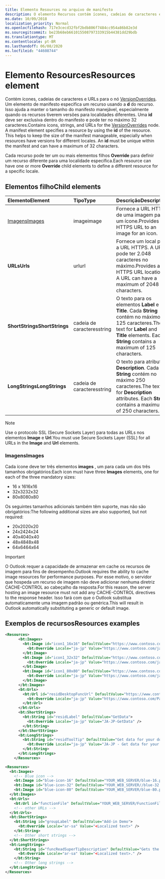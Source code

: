 ```yaml
---
title: Elemento Resources no arquivo de manifesto
description: O elemento Recursos contém ícones, cadeias de caracteres e URLs para o nó VersionOverrides.
ms.date: 10/09/2018
localization_priority: Normal
ms.openlocfilehash: 717e3cecd32fbf2bdb806f7484cc954a86b82e3d
ms.sourcegitcommit: be23b68eb661015508797333915b44381dd29bdb
ms.translationtype: MT
ms.contentlocale: pt-BR
ms.lasthandoff: 06/08/2020
ms.locfileid: "44608744"
---
```

# <a name="resources-element"></a><span data-ttu-id="93174-103">Elemento Resources</span><span class="sxs-lookup"><span data-stu-id="93174-103">Resources element</span></span>

<span data-ttu-id="93174-p101">Contém ícones, cadeias de caracteres e URLs para o nó [VersionOverrides](versionoverrides.md). Um elemento de manifesto especifica um recurso usando a **d** do recurso. Isso ajuda a manter o tamanho do manifesto manejável, especialmente quando os recursos tiverem versões para localidades diferentes. Uma **id** deve ser exclusiva dentro do manifesto e pode ter no máximo 32 caracteres.</span><span class="sxs-lookup"><span data-stu-id="93174-p101">Contains icons, strings, and URLs for the [VersionOverrides](versionoverrides.md) node. A manifest element specifies a resource by using the **id** of the resource. This helps to keep the size of the manifest manageable, especially when resources have versions for different locales. An **id** must be unique within the manifest and can have a maximum of 32 characters.</span></span>

<span data-ttu-id="93174-108">Cada recurso pode ter um ou mais elementos filhos **Override** para definir um recurso diferente para uma localidade específica.</span><span class="sxs-lookup"><span data-stu-id="93174-108">Each resource can have one or more **Override** child elements to define a different resource for a specific locale.</span></span>

## <a name="child-elements"></a><span data-ttu-id="93174-109">Elementos filho</span><span class="sxs-lookup"><span data-stu-id="93174-109">Child elements</span></span>

|  <span data-ttu-id="93174-110">Elemento</span><span class="sxs-lookup"><span data-stu-id="93174-110">Element</span></span> |  <span data-ttu-id="93174-111">Tipo</span><span class="sxs-lookup"><span data-stu-id="93174-111">Type</span></span>  |  <span data-ttu-id="93174-112">Descrição</span><span class="sxs-lookup"><span data-stu-id="93174-112">Description</span></span>  |
|:-----|:-----|:-----|
|  [<span data-ttu-id="93174-113">Imagens</span><span class="sxs-lookup"><span data-stu-id="93174-113">Images</span></span>](#images)            |  <span data-ttu-id="93174-114">image</span><span class="sxs-lookup"><span data-stu-id="93174-114">image</span></span>   |  <span data-ttu-id="93174-115">Fornece a URL HTTPS de uma imagem para um ícone.</span><span class="sxs-lookup"><span data-stu-id="93174-115">Provides the HTTPS URL to an image for an icon.</span></span> |
|  <span data-ttu-id="93174-116">**URLs**</span><span class="sxs-lookup"><span data-stu-id="93174-116">**Urls**</span></span>                |  <span data-ttu-id="93174-117">url</span><span class="sxs-lookup"><span data-stu-id="93174-117">url</span></span>     |  <span data-ttu-id="93174-p102">Fornece um local para a URL HTTPS. A URL pode ter 2.048 caracteres no máximo.</span><span class="sxs-lookup"><span data-stu-id="93174-p102">Provides an HTTPS URL location. A URL can have a maximum of 2048 characters.</span></span> |
|  <span data-ttu-id="93174-120">**ShortStrings**</span><span class="sxs-lookup"><span data-stu-id="93174-120">**ShortStrings**</span></span> |  <span data-ttu-id="93174-121">cadeia de caracteres</span><span class="sxs-lookup"><span data-stu-id="93174-121">string</span></span>  |  <span data-ttu-id="93174-p103">O texto para os elementos **Label** e **Title**. Cada **String** contém no máximo 125 caracteres.</span><span class="sxs-lookup"><span data-stu-id="93174-p103">The text for **Label** and **Title** elements. Each **String** contains a maximum of 125 characters.</span></span>|
|  <span data-ttu-id="93174-124">**LongStrings**</span><span class="sxs-lookup"><span data-stu-id="93174-124">**LongStrings**</span></span>  |  <span data-ttu-id="93174-125">cadeia de caracteres</span><span class="sxs-lookup"><span data-stu-id="93174-125">string</span></span>  | <span data-ttu-id="93174-p104">O texto para atributos **Description**. Cada **String** contém no máximo 250 caracteres.</span><span class="sxs-lookup"><span data-stu-id="93174-p104">The text for **Description** attributes. Each **String** contains a maximum of 250 characters.</span></span>|

> [!NOTE]
> <span data-ttu-id="93174-128">Use o protocolo SSL (Secure Sockets Layer) para todas as URLs nos elementos **Image** e **Url**.</span><span class="sxs-lookup"><span data-stu-id="93174-128">You must use Secure Sockets Layer (SSL) for all URLs in the **Image** and **Url** elements.</span></span>

### <a name="images"></a><span data-ttu-id="93174-129">Imagens</span><span class="sxs-lookup"><span data-stu-id="93174-129">Images</span></span>
<span data-ttu-id="93174-130">Cada ícone deve ter três elementos **images** , um para cada um dos três tamanhos obrigatórios:</span><span class="sxs-lookup"><span data-stu-id="93174-130">Each icon must have three **Images** elements, one for each of the three mandatory sizes:</span></span>

- <span data-ttu-id="93174-131">16 x 16</span><span class="sxs-lookup"><span data-stu-id="93174-131">16x16</span></span>
- <span data-ttu-id="93174-132">32x32</span><span class="sxs-lookup"><span data-stu-id="93174-132">32x32</span></span>
- <span data-ttu-id="93174-133">80x80</span><span class="sxs-lookup"><span data-stu-id="93174-133">80x80</span></span>

<span data-ttu-id="93174-134">Os seguintes tamanhos adicionais também têm suporte, mas não são obrigatórios:</span><span class="sxs-lookup"><span data-stu-id="93174-134">The following additional sizes are also supported, but not required:</span></span>

- <span data-ttu-id="93174-135">20x20</span><span class="sxs-lookup"><span data-stu-id="93174-135">20x20</span></span>
- <span data-ttu-id="93174-136">24x24</span><span class="sxs-lookup"><span data-stu-id="93174-136">24x24</span></span>
- <span data-ttu-id="93174-137">40x40</span><span class="sxs-lookup"><span data-stu-id="93174-137">40x40</span></span>
- <span data-ttu-id="93174-138">48x48</span><span class="sxs-lookup"><span data-stu-id="93174-138">48x48</span></span>
- <span data-ttu-id="93174-139">64x64</span><span class="sxs-lookup"><span data-stu-id="93174-139">64x64</span></span>

> [!IMPORTANT] 
> <span data-ttu-id="93174-140">O Outlook requer a capacidade de armazenar em cache os recursos de imagem para fins de desempenho.</span><span class="sxs-lookup"><span data-stu-id="93174-140">Outlook requires the ability to cache image resources for performance purposes.</span></span> <span data-ttu-id="93174-141">Por esse motivo, o servidor que hospeda um recurso de imagem não deve adicionar nenhuma diretriz CACHE-CONTROL ao cabeçalho da resposta.</span><span class="sxs-lookup"><span data-stu-id="93174-141">For this reason, the server hosting an image resource must not add any CACHE-CONTROL directives to the response header.</span></span> <span data-ttu-id="93174-142">Isso fará com que o Outlook substitua automaticamente uma imagem padrão ou genérica.</span><span class="sxs-lookup"><span data-stu-id="93174-142">This will result in Outlook automatically substituting a generic or default image.</span></span>    

## <a name="resources-examples"></a><span data-ttu-id="93174-143">Exemplos de recursos</span><span class="sxs-lookup"><span data-stu-id="93174-143">Resources examples</span></span> 

```XML
<Resources>
      <bt:Images>
        <bt:Image id="icon1_16x16" DefaultValue="https://www.contoso.com/icon_default.png">
          <bt:Override Locale="ja-jp" Value="https://www.contoso.com/ja-jp16-icon_default.png" />
        </bt:Image>
        <bt:Image id="icon1_32x32" DefaultValue="https://www.contoso.com/icon_default.png">
          <bt:Override Locale="ja-jp" Value="https://www.contoso.com/ja-jp32-icon_default.png" />
        </bt:Image>
        <bt:Image id="icon1_80x80" DefaultValue="https://www.contoso.com/icon_default.png">
          <bt:Override Locale="ja-jp" Value="https://www.contoso.com/ja-jp80-icon_default.png" />
        </bt:Image>
      </bt:Images>
      <bt:Urls>
        <bt:Url id="residDesktopFuncUrl" DefaultValue="https://www.contoso.com/Pages/Home.aspx">
          <bt:Override Locale="ja-jp" Value="https://www.contoso.com/Pages/Home.aspx" />
        </bt:Url>
      </bt:Urls>
      <bt:ShortStrings>
        <bt:String id="residLabel" DefaultValue="GetData">
          <bt:Override Locale="ja-jp" Value="JA-JP-GetData" />
        </bt:String>
      </bt:ShortStrings>
      <bt:LongStrings>
        <bt:String id="residToolTip" DefaultValue="Get data for your document.">
          <bt:Override Locale="ja-jp" Value="JA-JP - Get data for your document." />
        </bt:String>
      </bt:LongStrings>
    </Resources>
```

```xml
<Resources>
  <bt:Images>
    <!-- Blue icon -->
    <bt:Image id="blue-icon-16" DefaultValue="YOUR_WEB_SERVER/blue-16.png"/>
    <bt:Image id="blue-icon-32" DefaultValue="YOUR_WEB_SERVER//blue-32.png"/>
    <bt:Image id="blue-icon-80" DefaultValue="YOUR_WEB_SERVER/blue-80.png"/>
  </bt:Images>
  <bt:Urls>
    <bt:Url id="functionFile" DefaultValue="YOUR_WEB_SERVER/FunctionFile/Functions.html"/>
    <!-- other URLs -->
  </bt:Urls>
  <bt:ShortStrings>
    <bt:String id="groupLabel" DefaultValue="Add-in Demo">
      <bt:Override Locale="ar-sa" Value="<Localized text>" />
    </bt:String>
    <!-- Other short strings -->
  </bt:ShortStrings>
  <bt:LongStrings>
    <bt:String id="funcReadSuperTipDescription" DefaultValue="Gets the subject of the message or appointment.">
      <bt:Override Locale="ar-sa" Value="<Localized text>." />
    </bt:String>
    <!-- Other long strings -->
  </bt:LongStrings>
</Resources>
```
